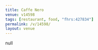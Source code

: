 ```yaml
---
title: Caffe Nero
venue: v14598
tags: [restaurant, food, "fhrs:427834"]
permalink: /v/14598/
layout: venue
---
```

null